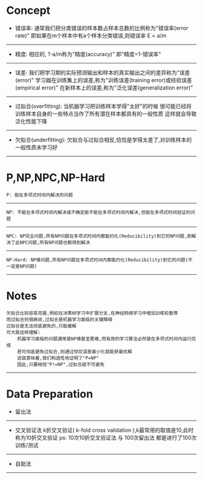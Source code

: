# Concept
- 错误率:
    通常我们把分类错误的样本数占样本总数的比例称为"错误率(error rate)"
    即如果在m个样本中有a个样本分类错误,则错误率 E = a/m
---
- 精度:
    相应的, 1-a/m称为"精度(accuracy)"
    即"精度=1-错误率"
---
- 误差:
    我们把学习期的实际预测输出和样本的真实输出之间的差异称为"误差(error)"
    学习器在训练集上的误差,称为"训练误差(training error)或经验误差(empirical error)"
    在新样本上的误差,称为"泛化误差(generalization error)"
---
- 过拟合(overfitting):
    当机器学习把训练样本学得"太好"的时候
    很可能已经将训练样本自身的一些特点当作了所有潜在样本都具有的一般性质
    这样就会导致泛化性能下降
---
- 欠拟合(underfitting):
    欠拟合与过拟合相反,恰恰是学得太差了,对训练样本的一般性质未学习好
---

# P,NP,NPC,NP-Hard
    P: 能在多项式时间内解决的问题
---
    NP: 不能在多项式时间内解决或不确定能不能在多项式时间内解决,但能在多项式时间验证的问题
---
    NPC: NP完全问题,所有NP问题在多项式时间内都能约化(Reducibility)到它的NP问题,即解决了此NPC问题,所有NP问题也都得到解决
---
    NP-Hard: NP难问题,所有NP问题在多项式时间内都能约化(Reducibility)到它的问题(不一定是NP问题)
---

# Notes
    欠拟合比较容易克服,例如在决策树学习中扩展分支,在神经网络学习中增加训练轮数等
    而过拟合则很麻烦,过拟合是机器学习面临的关键障碍
    过拟合是无法彻底避免的,只能缓解
    可大致这样理解:
        机器学习面临的问题通常是NP难甚至更难,而有效的学习算法必然是在多项式时间内运行完成
        若可彻底避免过拟合,则通过惊叹误差最小化就能获最优解
        这就意味着,我们构造性地证明了"P=NP"
        因此,只要相信"P!=NP",过拟合就不可避免
---

# Data Preparation
- 留出法
---

- 交叉验证法
    k折交叉验证( k-fold cross validation ),k最常用的取值是10,此时称为10折交叉验证
    ps: 10次10折交叉验证法 与 100次留出法 都是进行了100次 训练/测试
---

- 自助法
---

